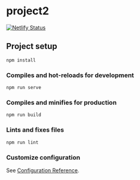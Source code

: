 # project2

[![Netlify Status](https://api.netlify.com/api/v1/badges/a0928ac8-540b-4a33-8b9b-d0b9ecde4822/deploy-status)](https://app.netlify.com/sites/itsungnam/deploys)

## Project setup
```
npm install
```

### Compiles and hot-reloads for development
```
npm run serve
```

### Compiles and minifies for production
```
npm run build
```

### Lints and fixes files
```
npm run lint
```

### Customize configuration
See [Configuration Reference](https://cli.vuejs.org/config/).
